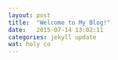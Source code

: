 ```yaml
---
layout: post
title:  "Welcome to My Blog!"
date:   2015-07-14 13:02:11
categories: jekyll update
wat: holy co
---
```

<!-- You’ll find this post in your `_posts` directory. Go ahead and edit it and re-build the site to see your changes. You can rebuild the site in many different ways, but the most common way is to run `jekyll serve`, which launches a web server and auto-regenerates your site when a file is updated.

To add new posts, simply add a file in the `_posts` directory that follows the convention `YYYY-MM-DD-name-of-post.ext` and includes the necessary front matter. Take a look at the source for this post to get an idea about how it works.

Jekyll also offers powerful support for code snippets:

{% highlight ruby %}
def print_hi(name)
  puts "Hi, #{name}"
end
print_hi('Tom')
#=> prints 'Hi, Tom' to STDOUT.
{% endhighlight %}

Check out the [Jekyll docs][jekyll] for more info on how to get the most out of Jekyll. File all bugs/feature requests at [Jekyll’s GitHub repo][jekyll-gh]. If you have questions, you can ask them on [Jekyll’s dedicated Help repository][jekyll-help].

[jekyll]:      http://jekyllrb.com
[jekyll-gh]:   https://github.com/jekyll/jekyll
[jekyll-help]: https://github.com/jekyll/jekyll-help

# This is my header

##  This is my h2

### This is h3

###### h6

####### wat????

- item
- item

1. item
2. [item](http://www.google.com)

Lorem ipsum dolor sit amet, consectetur adipisicing elit. Earum in assumenda sunt sapiente soluta nesciunt fugit nulla labore architecto ab, commodi alias, placeat quod. Dignissimos sint quam quaerat, corporis enim.

![puppy](http://gaspull.geeksaresexytech.netdna-cdn.com/wp-content/uploads/2010/11/cat2.jpg)
The date is {{ page.wat }} -->